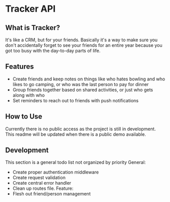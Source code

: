 # Tracker API
## What is Tracker?
It's like a CRM, but for your friends. Basically it's a way to make sure you don't accidentally forget to see your friends for an entire year because you got too busy with the day-to-day parts of life.
## Features
- Create friends and keep notes on things like who hates bowling and who likes to go camping, or who was the last person to pay for dinner
- Group friends together based on shared activities, or just who gets along with who
- Set reminders to reach out to friends with push notifications
## How to Use
Currently there is no public access as the project is still in development. This readme will be updated when there is a public demo available.
## Development
This section is a general todo list not organized by priority
General:
- Create proper authentication middleware
- Create request validation
- Create central error handler
- Clean up routes file.
Feature:
- Flesh out friend/person management
